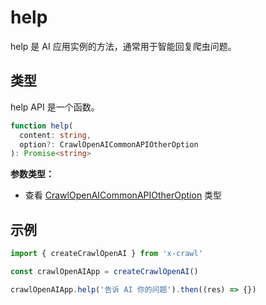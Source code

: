 # help

help 是 AI 应用实例的方法，通常用于智能回复爬虫问题。

## 类型

help API 是一个函数。

```ts
function help(
  content: string,
  option?: CrawlOpenAICommonAPIOtherOption
): Promise<string>
```

**参数类型：**

- 查看 [CrawlOpenAICommonAPIOtherOption](/cn/type/crawl-openai-other-config#crawlopenaicommonapiotheroption) 类型

## 示例

```js
import { createCrawlOpenAI } from 'x-crawl'

const crawlOpenAIApp = createCrawlOpenAI()

crawlOpenAIApp.help('告诉 AI 你的问题').then((res) => {})
```
